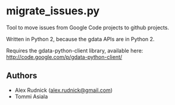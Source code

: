 migrate_issues.py
=================

Tool to move issues from Google Code projects to github projects.

Written in Python 2, because the gdata APIs are in Python 2.

Requires the gdata-python-client library, available here:
http://code.google.com/p/gdata-python-client/

Authors
-------

-  Alex Rudnick (alex.rudnick@gmail.com)
-  Tommi Asiala
